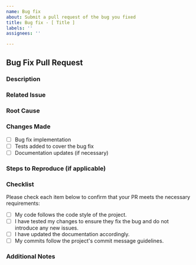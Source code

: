 ```yaml
---
name: Bug fix
about: Submit a pull request of the bug you fixed
title: Bug fix - [ Title ]
labels: ''
assignees: ''

---
```

## Bug Fix Pull Request

### Description
<!-- Briefly describe the bug being addressed in this pull request. -->

### Related Issue
<!-- If this pull request addresses or relates to any existing issues, please reference them here. -->

### Root Cause
<!-- Explain the root cause of the bug and how it was identified. -->

### Changes Made
<!-- Provide a brief overview of the changes made in this pull request to fix the bug. -->

- [ ] Bug fix implementation
- [ ] Tests added to cover the bug fix
- [ ] Documentation updates (if necessary)

### Steps to Reproduce (if applicable)
<!-- If the bug is reproducible, provide steps to reproduce it, along with any relevant details. -->

### Checklist

Please check each item below to confirm that your PR meets the necessary requirements:

- [ ] My code follows the code style of the project.
- [ ] I have tested my changes to ensure they fix the bug and do not introduce any new issues.
- [ ] I have updated the documentation accordingly.
- [ ] My commits follow the project's commit message guidelines.

### Additional Notes
<!-- 
Include any additional notes or information that may be relevant to reviewers, such as alternative fixes considered or potential edge cases.
-->
